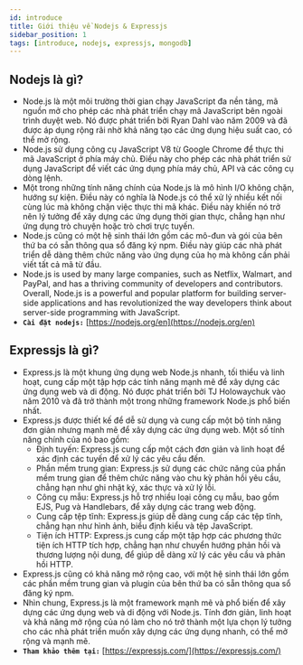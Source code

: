 ```yaml
---
id: introduce
title: Giới thiệu về Nodejs & Expressjs
sidebar_position: 1
tags: [introduce, nodejs, expressjs, mongodb]
---
```


## Nodejs là gì?

-   Node.js là một môi trường thời gian chạy JavaScript đa nền tảng, mã nguồn mở cho phép các nhà phát triển chạy mã JavaScript bên ngoài trình duyệt web. Nó được phát triển bởi Ryan Dahl vào năm 2009 và đã được áp dụng rộng rãi nhờ khả năng tạo các ứng dụng hiệu suất cao, có thể mở rộng.
-   Node.js sử dụng công cụ JavaScript V8 từ Google Chrome để thực thi mã JavaScript ở phía máy chủ. Điều này cho phép các nhà phát triển sử dụng JavaScript để viết các ứng dụng phía máy chủ, API và các công cụ dòng lệnh.
-   Một trong những tính năng chính của Node.js là mô hình I/O không chặn, hướng sự kiện. Điều này có nghĩa là Node.js có thể xử lý nhiều kết nối cùng lúc mà không chặn việc thực thi mã khác. Điều này khiến nó trở nên lý tưởng để xây dựng các ứng dụng thời gian thực, chẳng hạn như ứng dụng trò chuyện hoặc trò chơi trực tuyến.
-   Node.js cũng có một hệ sinh thái lớn gồm các mô-đun và gói của bên thứ ba có sẵn thông qua sổ đăng ký npm. Điều này giúp các nhà phát triển dễ dàng thêm chức năng vào ứng dụng của họ mà không cần phải viết tất cả mã từ đầu.
-   Node.js is used by many large companies, such as Netflix, Walmart, and PayPal, and has a thriving community of developers and contributors. Overall, Node.js is a powerful and popular platform for building server-side applications and has revolutionized the way developers think about server-side programming with JavaScript.
-   **`Cài đặt nodejs:`** [https://nodejs.org/en](https://nodejs.org/en)

## Expressjs là gì?

-   Express.js là một khung ứng dụng web Node.js nhanh, tối thiểu và linh hoạt, cung cấp một tập hợp các tính năng mạnh mẽ để xây dựng các ứng dụng web và di động. Nó được phát triển bởi TJ Holowaychuk vào năm 2010 và đã trở thành một trong những framework Node.js phổ biến nhất.
-   Express.js được thiết kế để dễ sử dụng và cung cấp một bộ tính năng đơn giản nhưng mạnh mẽ để xây dựng các ứng dụng web. Một số tính năng chính của nó bao gồm:
    -   Định tuyến: Express.js cung cấp một cách đơn giản và linh hoạt để xác định các tuyến để xử lý các yêu cầu đến.
    -   Phần mềm trung gian: Express.js sử dụng các chức năng của phần mềm trung gian để thêm chức năng vào chu kỳ phản hồi yêu cầu, chẳng hạn như ghi nhật ký, xác thực và xử lý lỗi.
    -   Công cụ mẫu: Express.js hỗ trợ nhiều loại công cụ mẫu, bao gồm EJS, Pug và Handlebars, để xây dựng các trang web động.
    -   Cung cấp tệp tĩnh: Express.js giúp dễ dàng cung cấp các tệp tĩnh, chẳng hạn như hình ảnh, biểu định kiểu và tệp JavaScript.
    -   Tiện ích HTTP: Express.js cung cấp một tập hợp các phương thức tiện ích HTTP tích hợp, chẳng hạn như chuyển hướng phản hồi và thương lượng nội dung, để giúp dễ dàng xử lý các yêu cầu và phản hồi HTTP.
-   Express.js cũng có khả năng mở rộng cao, với một hệ sinh thái lớn gồm các phần mềm trung gian và plugin của bên thứ ba có sẵn thông qua sổ đăng ký npm.
-   Nhìn chung, Express.js là một framework mạnh mẽ và phổ biến để xây dựng các ứng dụng web và di động với Node.js. Tính đơn giản, linh hoạt và khả năng mở rộng của nó làm cho nó trở thành một lựa chọn lý tưởng cho các nhà phát triển muốn xây dựng các ứng dụng nhanh, có thể mở rộng và mạnh mẽ.
-   **`Tham khảo thêm tại:`** [https://expressjs.com/](https://expressjs.com/)
